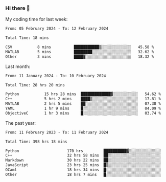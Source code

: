 ### Hi there 👋

My coding time for last week:

<!--START_SECTION:week-->

```txt
From: 05 February 2024 - To: 12 February 2024

Total Time: 18 mins

CSV           8 mins          ███████████▒░░░░░░░░░░░░░   45.58 %
MATLAB        5 mins          ████████░░░░░░░░░░░░░░░░░   32.62 %
Other         3 mins          ████▓░░░░░░░░░░░░░░░░░░░░   18.32 %
```

<!--END_SECTION:week-->

Last month:

<!--START_SECTION:month-->

```txt
From: 11 January 2024 - To: 10 February 2024

Total Time: 28 hrs 20 mins

Python           15 hrs 28 mins  █████████████▓░░░░░░░░░░░   54.62 %
C++              5 hrs 2 mins    ████▒░░░░░░░░░░░░░░░░░░░░   17.81 %
MATLAB           2 hrs 5 mins    ██░░░░░░░░░░░░░░░░░░░░░░░   07.38 %
YAML             1 hr 9 mins     █░░░░░░░░░░░░░░░░░░░░░░░░   04.09 %
ObjectiveC       1 hr 3 mins     █░░░░░░░░░░░░░░░░░░░░░░░░   03.74 %
```

<!--END_SECTION:month-->

The past year:

<!--START_SECTION:year-->

```txt
From: 11 February 2023 - To: 11 February 2024

Total Time: 398 hrs 18 mins

Python                     170 hrs         ██████████▓░░░░░░░░░░░░░░   42.68 %
C++                        32 hrs 58 mins  ██░░░░░░░░░░░░░░░░░░░░░░░   08.28 %
Markdown                   30 hrs 22 mins  ██░░░░░░░░░░░░░░░░░░░░░░░   07.63 %
JavaScript                 23 hrs 25 mins  █▒░░░░░░░░░░░░░░░░░░░░░░░   05.88 %
OCaml                      18 hrs 34 mins  █░░░░░░░░░░░░░░░░░░░░░░░░   04.66 %
Other                      18 hrs 7 mins   █░░░░░░░░░░░░░░░░░░░░░░░░   04.55 %
```

<!--END_SECTION:year-->
